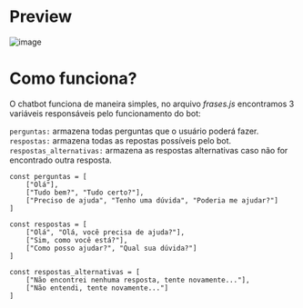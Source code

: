# Preview
![image](https://user-images.githubusercontent.com/86698896/212542292-607475c0-3834-46e9-bf32-b95a4557c92e.png)

# Como funciona?

O chatbot funciona de maneira simples, no arquivo *frases.js* encontramos 3 variáveis responsáveis pelo funcionamento do bot:

`perguntas:` armazena todas perguntas que o usuário poderá fazer.
</br>
`respostas:` armazena todas as repostas possíveis pelo bot.
</br>
`respostas_alternativas:` armazena as respostas alternativas caso não for encontrado outra resposta.

```
const perguntas = [
    ["Olá"],
    ["Tudo bem?", "Tudo certo?"],
    ["Preciso de ajuda", "Tenho uma dúvida", "Poderia me ajudar?"]
]

const respostas = [
    ["Olá", "Olá, você precisa de ajuda?"],
    ["Sim, como você está?"],
    ["Como posso ajudar?", "Qual sua dúvida?"]
]

const respostas_alternativas = [
    ["Não encontrei nenhuma resposta, tente novamente..."],
    ["Não entendi, tente novamente..."]
]
```
